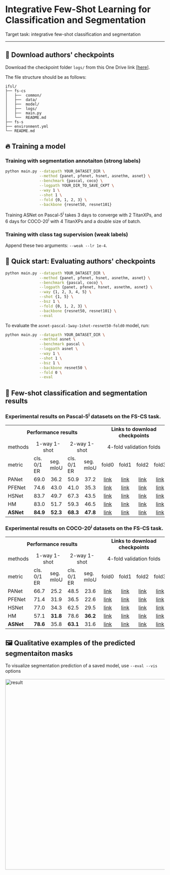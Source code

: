 # Integrative Few-Shot Learning for Classification and Segmentation
Target task: integrative few-shot classification and segmentation

<hr>


## :deciduous_tree: Download authors' checkpoints
Download the checkpoint folder `logs/` from this One Drive link [[here]](https://postechackr-my.sharepoint.com/:f:/g/personal/kjdr86_postech_ac_kr/El0fikDWJmBLqdJTqGvxurcBecvl8_dUdVqY6P0Xo__iiA?e=JCkqoM).

The file structure should be as follows:


    ifsl/
    ├── fs-cs
    │   ├──  common/
    │   ├──  data/
    │   ├──  model/
    │   ├──  logs/
    │   ├──  main.py
    │   └──  README.md
    ├── fs-s
    ├── environment.yml
    └── README.md


## :fire: Training a model
### Training with segmentation annotaiton (strong labels)
```bash
python main.py --datapath YOUR_DATASET_DIR \
               --method {panet, pfenet, hsnet, asnethm, asnet} \
               --benchmark {pascal, coco} \
               --logpath YOUR_DIR_TO_SAVE_CKPT \
               --way 1 \
               --shot 1 \
               --fold {0, 1, 2, 3} \
               --backbone {resnet50, resnet101}
```
Training ASNet on Pascal-5<sup>i</sup> takes 3 days to converge with 2 TitanXPs, and 6 days for COCO-20<sup>i</sup> with 4 TitanXPs and a double size of batch.

### Training with class tag supervision (weak labels)
Append these two arguments: `--weak --lr 1e-4`.


## :pushpin: Quick start: Evaluating authors' checkpoints

```bash
python main.py --datapath YOUR_DATASET_DIR \
               --method {panet, pfenet, hsnet, asnethm, asnet} \
               --benchmark {pascal, coco} \
               --logpath {panet, pfenet, hsnet, asnethm, asnet} \
               --way {1, 2, 3, 4, 5} \
               --shot {1, 5} \
               --bsz 1 \
               --fold {0, 1, 2, 3} \
               --backbone {resnet50, resnet101} \
               --eval
```

To evaluate the `asnet-pascal-1way-1shot-resnet50-fold0` model, run:
```bash
python main.py --datapath YOUR_DATASET_DIR \
               --method asnet \
               --benchmark pascal \
               --logpath asnet \
               --way 1 \
               --shot 1 \
               --bsz 1 \
               --backbone resnet50 \
               --fold 0 \
               --eval
```


## :art: Few-shot classification and segmentation results
### Experimental results on Pascal-5<sup>i</sup> datasets on the FS-CS task.

<table>
  <tr>
    <td colspan="5" align="center"><strong>Performance results</strong></td>
    <td colspan="4" align="center"><strong>Links to download checkpoints</strong></td>
  </tr>
  <tr>
    <td>methods</td>
    <td colspan="2" align="center">1-way 1-shot</td>
    <td colspan="2" align="center">2-way 1-shot</td>
    <td colspan="4" align="center">4-fold validation folds</td>
  </tr>
  <tr>
    <td>metric</td>
    <td>cls. 0/1 ER</td>
    <td>seg. mIoU</td>
    <td>cls. 0/1 ER</td>
    <td>seg. mIoU</td>
    <td>fold0</td>
    <td>fold1</td>
    <td>fold2</td>
    <td>fold3</td>
  </tr>
  <tr>
    <td>PANet</td>
    <td align="center">69.0</td>
    <td align="center">36.2</td>
    <td align="center">50.9</td>
    <td align="center">37.2</td>
    <td align="center"><a href="https://postechackr-my.sharepoint.com/:u:/g/personal/kjdr86_postech_ac_kr/ER3fBqs4iKlDhEz0C_b_NngB6bPD2SoA6jVFlfWTU2ldQw?e=bTUtKH">link</a></td>
    <td align="center"><a href="https://postechackr-my.sharepoint.com/:u:/g/personal/kjdr86_postech_ac_kr/Ee9au2cdjA5LuF_xlIGu4nQBC_PhanzXFCqXlqLUENqzdw?e=kmWctH">link</a></td>
    <td align="center"><a href="https://postechackr-my.sharepoint.com/:u:/g/personal/kjdr86_postech_ac_kr/ES5uUrTAmoRIrxk90lTjwEsBDDZ6MXOHUdCjSwGri4Svsg?e=rxYpUB">link</a></td>
    <td align="center"><a href="https://postechackr-my.sharepoint.com/:u:/g/personal/kjdr86_postech_ac_kr/EbW1KydUYF9Fup_wC9Kq43YBj_XFUrrKWCi_DPbl3D0JDQ?e=laqxhu">link</a></td>
  </tr>
  <tr>
    <td>PFENet</td>
    <td align="center">74.6</td>
    <td align="center">43.0</td>
    <td align="center">41.0</td>
    <td align="center">35.3</td>
    <td align="center"><a href="https://postechackr-my.sharepoint.com/:u:/g/personal/kjdr86_postech_ac_kr/EUygG7W6RQVDmrF2mEpuN6IBLzuz0sXhtg-sLrqaIplGOQ?e=Q1JqVZ">link</a></td>
    <td align="center"><a href="https://postechackr-my.sharepoint.com/:u:/g/personal/kjdr86_postech_ac_kr/EVlxKFB-hXBIudhibzk3RCkBAFtsTf_0oZrpQw0azueMMQ?e=9NLu78">link</a></td>
    <td align="center"><a href="https://postechackr-my.sharepoint.com/:u:/g/personal/kjdr86_postech_ac_kr/EfoC1TR6i6tOieQ8AYo67h4BnP2OFYMRQLOQ4vf1WaLjrQ?e=pIlI4p">link</a></td>
    <td align="center"><a href="https://postechackr-my.sharepoint.com/:u:/g/personal/kjdr86_postech_ac_kr/EY7iiZsz6OVHhS4_I1MoD3gBJ8GIqNEG7Tu_OyJEnwWQog?e=b2jSD0">link</a></td>
  </tr>
  <tr>
    <td>HSNet</td>
    <td align="center">83.7</td>
    <td align="center">49.7</td>
    <td align="center">67.3</td>
    <td align="center">43.5</td>
    <td align="center"><a href="https://postechackr-my.sharepoint.com/:u:/g/personal/kjdr86_postech_ac_kr/EU0G5WHy55ZKpe64xME7FYoBJTCuiCKhpvz76PksTIihGg?e=779yiQ">link</a></td>
    <td align="center"><a href="https://postechackr-my.sharepoint.com/:u:/g/personal/kjdr86_postech_ac_kr/EcSHlaVcKWVHj4a1ziH7wnsBSb5U15nKOmJ8coTttLFOSw?e=3dwejE">link</a></td>
    <td align="center"><a href="https://postechackr-my.sharepoint.com/:u:/g/personal/kjdr86_postech_ac_kr/EeBNPNfn3btOmqzYrTg_AO8Bry_5pdpMRHWd4zExL_7M8g?e=v4iKQa">link</a></td>
    <td align="center"><a href="https://postechackr-my.sharepoint.com/:u:/g/personal/kjdr86_postech_ac_kr/EbGtbcjQRIlBtUkjNnpmFlABkOyOMBEYfRhQn4vHQ4x-Yg?e=kWVyI5">link</a></td>
  </tr>
  <tr>
    <td>HM</td>
    <td align="center">83.0</td>
    <td align="center">51.7</td>
    <td align="center">59.3</td>
    <td align="center">46.5</td>
    <td align="center"><a href="https://postechackr-my.sharepoint.com/:u:/g/personal/kjdr86_postech_ac_kr/ERcjoZW6i4BEqGRsoroXKMoBkHzUstmz1y2oYqQCkY7foA?e=xUMOWv">link</a></td>
    <td align="center"><a href="https://postechackr-my.sharepoint.com/:u:/g/personal/kjdr86_postech_ac_kr/ESjOUETWrAVLtJTpnHb3WDgBPNgwEhFPrfje2L_3FwVOZA?e=CdN4qO">link</a></td>
    <td align="center"><a href="https://postechackr-my.sharepoint.com/:u:/g/personal/kjdr86_postech_ac_kr/EfrXgQ1h8EVBvPlQtoOsld0BvKVZoz-znUR-DzUxrMDa6g?e=L2VgJy">link</a></td>
    <td align="center"><a href="https://postechackr-my.sharepoint.com/:u:/g/personal/kjdr86_postech_ac_kr/Ec-uxwM_zeBHoN_BVN1Cx6EBsEDsmULBDW3PDjJ_w1NHNQ?e=SmZcYj">link</a></td>
  </tr>    
  <tr>
    <td><strong>ASNet</td>
    <td align="center"><strong>84.9</td>
    <td align="center"><strong>52.3</td>
    <td align="center"><strong>68.3</td>
    <td align="center"><strong>47.8</td>
    <td align="center"><a href="https://postechackr-my.sharepoint.com/:u:/g/personal/kjdr86_postech_ac_kr/EflCyuDUUWZDm-9us5PCRYQBg-K3Qtl1tUpP1V6u2PnAwg?e=ldQNXY">link</a></td>
    <td align="center"><a href="https://postechackr-my.sharepoint.com/:u:/g/personal/kjdr86_postech_ac_kr/EQc_JznzLOpKrXOrw_tu-uEBqdDNTTvjs1ymPwu8bQukIA?e=enpBRQ">link</a></td>
    <td align="center"><a href="https://postechackr-my.sharepoint.com/:u:/g/personal/kjdr86_postech_ac_kr/EUuz1mpwCXJDncO7_L8i-t8BzG_j8aoMUhr9W5SvN6mQpA?e=k1Hstw">link</a></td>
    <td align="center"><a href="https://postechackr-my.sharepoint.com/:u:/g/personal/kjdr86_postech_ac_kr/EbH9mzV1t_5Cu-9VcHsO8eEBr9Sl1MTWzDxkcrSAk-AS1Q?e=bHKNhD">link</a></td>
  </tr>
</table>


### Experimental results on COCO-20<sup>i</sup> datasets on the FS-CS task.

<table>
  <tr>
    <td colspan="5" align="center"><strong>Performance results</strong></td>
    <td colspan="4" align="center"><strong>Links to download checkpoints</strong></td>
  </tr>
  <tr>
    <td>methods</td>
    <td colspan="2" align="center">1-way 1-shot</td>
    <td colspan="2" align="center">2-way 1-shot</td>
    <td colspan="4" align="center">4-fold validation folds</td>
  </tr>
  <tr>
    <td>metric</td>
    <td>cls. 0/1 ER</td>
    <td>seg. mIoU</td>
    <td>cls. 0/1 ER</td>
    <td>seg. mIoU</td>
    <td>fold0</td>
    <td>fold1</td>
    <td>fold2</td>
    <td>fold3</td>
  </tr>
  <tr>
    <td>PANet</td>
    <td align="center">66.7</td>
    <td align="center">25.2</td>
    <td align="center">48.5</td>
    <td align="center">23.6</td>
    <td align="center"><a href="https://postechackr-my.sharepoint.com/:u:/g/personal/kjdr86_postech_ac_kr/EfgJWNUDI51FssJAsWLHAlUBKLGuXA6sJ0dauV7GEiyJag?e=kcEzFm">link</a></td>
    <td align="center"><a href="https://postechackr-my.sharepoint.com/:u:/g/personal/kjdr86_postech_ac_kr/EU6bl8Q_UT1AombkrlURbIgBDImFxujyEGAhjbxTYD048Q?e=Ax7kPX">link</a></td>
    <td align="center"><a href="https://postechackr-my.sharepoint.com/:u:/g/personal/kjdr86_postech_ac_kr/EdhTHAt9DXRIhJljLwnNygkBlSZh0fKTSGQQlkCrRgT4kg?e=MphqbR">link</a></td>
    <td align="center"><a href="https://postechackr-my.sharepoint.com/:u:/g/personal/kjdr86_postech_ac_kr/EdLS8_ZsNn9AoWeoOPZaUY8B9Vb4Ympc0k9gQv36te-0ig?e=A5Kbau">link</a></td>
  </tr>
  <tr>
    <td>PFENet</td>
    <td align="center">71.4</td>
    <td align="center">31.9</td>
    <td align="center">36.5</td>
    <td align="center">22.6</td>
    <td align="center"><a href="https://postechackr-my.sharepoint.com/:u:/g/personal/kjdr86_postech_ac_kr/EdH9cNuvdudBv24JBlRl-OYBS1RN2dLAuVJj-QHwxFE2CA?e=RdZXl6">link</a></td>
    <td align="center"><a href="https://postechackr-my.sharepoint.com/:u:/g/personal/kjdr86_postech_ac_kr/EUKXo-i1IydPg4IgLjiHG9IBBARah2Y0gNSk3zJcXgbwVg?e=NBazEw">link</a></td>
    <td align="center"><a href="https://postechackr-my.sharepoint.com/:u:/g/personal/kjdr86_postech_ac_kr/EaMi_nlKQvhNsPL2s-QajoYBV_Hz5otsrDbpgJrv4FlrRw?e=hDcEeq">link</a></td>
    <td align="center"><a href="https://postechackr-my.sharepoint.com/:u:/g/personal/kjdr86_postech_ac_kr/EWnc-nZHNAdCtv5QEO1psGsBdZIlvfwpBapYpVP0OP87NA?e=P3sdOS">link</a></td>
  </tr>
  <tr>
    <td>HSNet</td>
    <td align="center">77.0</td>
    <td align="center">34.3</td>
    <td align="center">62.5</td>
    <td align="center">29.5</td>
    <td align="center"><a href="https://postechackr-my.sharepoint.com/:u:/g/personal/kjdr86_postech_ac_kr/EZZQ9g0eYapGgaRsOrEif-QBPEFRpV7veRrj9GwzE2av8A?e=pdxlri">link</a></td>
    <td align="center"><a href="https://postechackr-my.sharepoint.com/:u:/g/personal/kjdr86_postech_ac_kr/ERwOpzFBJ1xMpNMbvQjps9YB4__Joo5bfOzqobqhocHvOA?e=nFZTFG">link</a></td>
    <td align="center"><a href="https://postechackr-my.sharepoint.com/:u:/g/personal/kjdr86_postech_ac_kr/Ebt5nVQOREJNptdnv4LstkABYq723EbxD5o6T98kumvV1Q?e=eQhozE">link</a></td>
    <td align="center"><a href="https://postechackr-my.sharepoint.com/:u:/g/personal/kjdr86_postech_ac_kr/EYrdn8Y0Rr1NhsPzPxmXyBUBWQEB6cUGr55hV2Sw4_qkAQ?e=izidwn">link</a></td>
  </tr>
  <tr>
    <td>HM</td>
    <td align="center">57.1</td>
    <td align="center"><strong>31.8</td>
    <td align="center">78.6</td>
    <td align="center"><strong>36.2</td>
    <td align="center"><a href="https://postechackr-my.sharepoint.com/:u:/g/personal/kjdr86_postech_ac_kr/EaKP3l7rm9VOvnHIpgwRmdABLRleM1fLZxC44cycdnLX9A?e=HfajaU">link</a></td>
    <td align="center"><a href="https://postechackr-my.sharepoint.com/:u:/g/personal/kjdr86_postech_ac_kr/EVZuvJk-EctBlvvab_QcSEMBRs5G3OdjT3xg_DqYFUrcjQ?e=TiIyN5">link</a></td>
    <td align="center"><a href="https://postechackr-my.sharepoint.com/:u:/g/personal/kjdr86_postech_ac_kr/EXasCI21r2hHsroPVbwfR5wBvq9uQK0HhTmheMfgj4Fc0A?e=KYSKBJ">link</a></td>
    <td align="center"><a href="https://postechackr-my.sharepoint.com/:u:/g/personal/kjdr86_postech_ac_kr/EczBEyk_ChBMqUfFN-uytZcBBfEySOLr7NDetFG6C-RXEw?e=pA8jDJ">link</a></td>
  </tr>  
  <tr>
    <td><strong>ASNet</td>
    <td align="center"><strong>78.6</td>
    <td align="center">35.8</td>
    <td align="center"><strong>63.1</td>
    <td align="center">31.6</td>
    <td align="center"><a href="https://postechackr-my.sharepoint.com/:u:/g/personal/kjdr86_postech_ac_kr/EZFaxVbn5oNErJpqI7NUqqIBvC6awz6PL8rzvZ26OGbi3A?e=mla59Y">link</a></td>
    <td align="center"><a href="https://postechackr-my.sharepoint.com/:u:/g/personal/kjdr86_postech_ac_kr/ERQl3U8iQyZHq8z8es1a7ZMBUB_L82MA4LYCHZnEF9Gyog?e=dVsyYe">link</a></td>
    <td align="center"><a href="https://postechackr-my.sharepoint.com/:u:/g/personal/kjdr86_postech_ac_kr/EXwVcWGBrsJGofB5ifpenIgBJDsYY2tT84A32PF-_jYCCw?e=5e3eiL">link</a></td>
    <td align="center"><a href="https://postechackr-my.sharepoint.com/:u:/g/personal/kjdr86_postech_ac_kr/EbxL8q-j4BZClr2bVw3oAtkBD50pPHoej5SadCIp3nXXBw?e=V3vHYa">link</a></td>
  </tr>
</table>

## :framed_picture: Qualitative examples of the predicted segmentaiton masks
To visualize segmentation prediction of a saved model, use `--eval --vis` options
<br> <br>
<img src="data/assets/segpred.png" alt="result" width="600"/>
